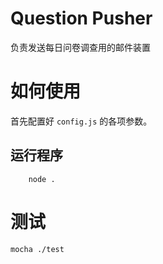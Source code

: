 # Question Pusher

负责发送每日问卷调查用的邮件装置

# 如何使用

首先配置好 `config.js` 的各项参数。

## 运行程序

```
	node .
```

# 测试

```
mocha ./test
```
